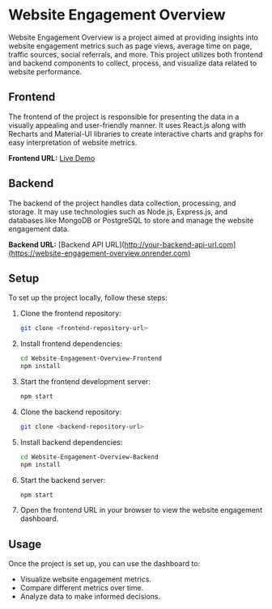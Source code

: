 # Website Engagement Overview

Website Engagement Overview is a project aimed at providing insights into website engagement metrics such as page views, average time on page, traffic sources, social referrals, and more. This project utilizes both frontend and backend components to collect, process, and visualize data related to website performance.

## Frontend

The frontend of the project is responsible for presenting the data in a visually appealing and user-friendly manner. It uses React.js along with Recharts and Material-UI libraries to create interactive charts and graphs for easy interpretation of website metrics.

**Frontend URL:** [Live Demo](http://your-frontend-url.com)

## Backend

The backend of the project handles data collection, processing, and storage. It may use technologies such as Node.js, Express.js, and databases like MongoDB or PostgreSQL to store and manage the website engagement data.

**Backend URL:** [Backend API URL](http://your-backend-api-url.com](https://website-engagement-overview.onrender.com)

## Setup

To set up the project locally, follow these steps:

1. Clone the frontend repository:

   ```bash
   git clone <frontend-repository-url>
   ```

2. Install frontend dependencies:

   ```bash
   cd Website-Engagement-Overview-Frontend
   npm install
   ```

3. Start the frontend development server:

   ```bash
   npm start
   ```

4. Clone the backend repository:

   ```bash
   git clone <backend-repository-url>
   ```

5. Install backend dependencies:

   ```bash
   cd Website-Engagement-Overview-Backend
   npm install
   ```

6. Start the backend server:

   ```bash
   npm start
   ```

7. Open the frontend URL in your browser to view the website engagement dashboard.

## Usage

Once the project is set up, you can use the dashboard to:

- Visualize website engagement metrics.
- Compare different metrics over time.
- Analyze data to make informed decisions.
